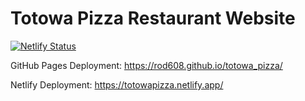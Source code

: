 # Totowa Pizza Restaurant Website
[![Netlify Status](https://api.netlify.com/api/v1/badges/561423cb-c0de-4bdb-8f01-6bcd9c149c30/deploy-status)](https://app.netlify.com/sites/totowapizza/deploys)

GitHub Pages Deployment: https://rod608.github.io/totowa_pizza/

Netlify Deployment: https://totowapizza.netlify.app/